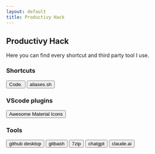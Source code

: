 ```yaml
---
layout: default
title: Productivy Hack
---
```

<h2>Productivy Hack</h2>
<p>Here you can find every shortcut and third party tool I use.</p>

<h3>Shortcuts</h3>
<button>Code.</button>
<button>aliases.sh</button>

<h3>VScode plugins</h3>
<button>Awesome Material Icons</button>

<h3>Tools</h3>
<button>github desktop</button>
<button>gitbash</button>
<button>7zip</button>
<button>chatgpt</button>
<button>claude.ai</button>
